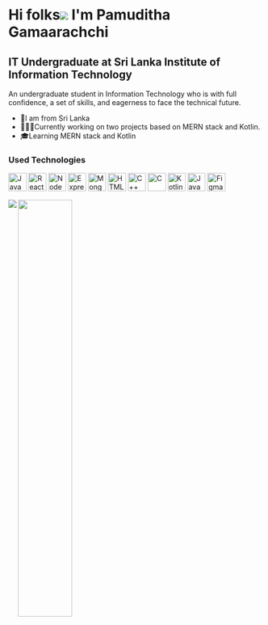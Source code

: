 # Hi folks![](https://user-images.githubusercontent.com/18350557/176309783-0785949b-9127-417c-8b55-ab5a4333674e.gif) I'm Pamuditha Gamaarachchi

IT Undergraduate at Sri Lanka Institute of Information Technology 
---------------------------------------------------------------------------------------------------------------------------------

An undergraduate student in Information Technology who is with full confidence, a set of skills, and eagerness to face the technical future.

* 📍I am from Sri Lanka
* 👨🏽‍💻Currently working on two projects based on MERN stack and Kotlin.
* 🎓Learning MERN stack and Kotlin

### Used Technologies
<p aligh="left">
<a href="https://developer.mozilla.org/en-US/docs/Web/JavaScript" target="_blank" rel="noreferrer"><img src="https://raw.githubusercontent.com/danielcranney/readme-generator/main/public/icons/skills/javascript-colored.svg" width="35.5" height="35.5" alt="JavaScript" /></a>
<a href="https://reactjs.org/" target="_blank" rel="noreferrer"><img src="https://raw.githubusercontent.com/danielcranney/readme-generator/main/public/icons/skills/react-colored.svg" width="35.5" height="35.5" alt="React" /></a>
<a href="https://nodejs.org/en/" target="_blank" rel="noreferrer"><img src="https://raw.githubusercontent.com/danielcranney/readme-generator/main/public/icons/skills/nodejs-colored.svg" width="35.5" height="35.5" alt="NodeJS" /></a>
<a href="https://expressjs.com/" target="_blank" rel="noreferrer"><img src="https://raw.githubusercontent.com/danielcranney/readme-generator/main/public/icons/skills/express-colored.svg" width="35.5" height="35.5" alt="Express" /></a>
<a href="https://www.mongodb.com/" target="_blank" rel="noreferrer"><img src="https://raw.githubusercontent.com/danielcranney/readme-generator/main/public/icons/skills/mongodb-colored.svg" width="35.5" height="35.5" alt="MongoDB" /></a>
<a href="https://developer.mozilla.org/en-US/docs/Glossary/HTML5" target="_blank" rel="noreferrer"><img src="https://raw.githubusercontent.com/danielcranney/readme-generator/main/public/icons/skills/html5-colored.svg" width="35.5" height="35.5" alt="HTML5" /></a>
<a href="https://docs.microsoft.com/en-us/cpp/?view=msvc-170" target="_blank" rel="noreferrer"><img src="https://raw.githubusercontent.com/danielcranney/readme-generator/main/public/icons/skills/cplusplus-colored.svg" width="35.5" height="35.5" alt="C++" /></a>
<a href="https://docs.microsoft.com/en-us/cpp/?view=msvc-170" target="_blank" rel="noreferrer"><img src="https://raw.githubusercontent.com/danielcranney/readme-generator/main/public/icons/skills/c-colored.svg" width="35.5" height="35.5" alt="C" /></a>  
<a href="https://kotlinlang.org/" target="_blank" rel="noreferrer"><img src="https://raw.githubusercontent.com/danielcranney/readme-generator/main/public/icons/skills/kotlin-colored.svg" width="35.5" height="35.5" alt="Kotlin" /></a>
<a href="https://www.oracle.com/java/" target="_blank" rel="noreferrer"><img src="https://raw.githubusercontent.com/danielcranney/readme-generator/main/public/icons/skills/java-colored.svg" width="35.5" height="35.5" alt="Java" /></a>
<a href="https://www.figma.com/" target="_blank" rel="noreferrer"><img src="https://raw.githubusercontent.com/danielcranney/readme-generator/main/public/icons/skills/figma-colored.svg" width="35.5" height="35.5" alt="Figma" /></a>
</p>





<img align="left" src="https://github-readme-stats.vercel.app/api?username=Pamuditha-Gamaarachchi&show_icons=true&theme=midnight-purple&text_color=20C20E&title_color=005eff&icon_color=005eff" />
<img align="left" width="46%" src="https://github-readme-stats.vercel.app/api/top-langs/?username=Pamuditha-Gamaarachchi&layout=compact)](https://github.com/anuraghazra/github-readme-stats" />












